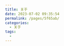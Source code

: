 ```yaml
---
title: 关于
date: 2023-07-02 09:35:54
permalink: /pages/5f65ab/
categories:
  - 关于
tags:
  - 
---
```

<template>
	<div class="self-content">
		<h1 class="self-h1">简历</h1>
		<h3 class="self-h3">个人资料</h3>
		<ul class="self-flex">
			<li class="self-flex-tem">
				<strong>姓名:&nbsp;&nbsp;</strong>xxx
			</li>
			<li class="self-flex-tem">
				<strong>性别:&nbsp;&nbsp;</strong>男
			</li>
			<li class="self-flex-tem">
				<strong>年龄:&nbsp;&nbsp;</strong>xx
			</li>
			<li class="self-flex-tem">
				<strong>邮箱:&nbsp;&nbsp;</strong>xxxxxx.@qq.com
			</li>
			<li class="self-flex-tem">
				<strong>手机:&nbsp;&nbsp;</strong>xxx xxxx xxxx
			</li>
			<li class="self-flex-tem">
				<strong>经验:&nbsp;&nbsp;</strong>6年
			</li>
		</ul>
		<!-- <h3 class="self-h3">自我评价</h3>
		<p class="pl2">1.熟悉前端工作，熟悉敏捷开发模式；</p>
		<p class="pl2">2.熟悉Htm5 和css3，使用SASS 进行预编译以及flex 布局；</p>
		<p class="pl2">3.熟悉jQuery，Bootstrap、vue 等流行框架；</p>
		<p class="pl2">4 熟悉highChart、eChart 等插件；</p>
		<p class="pl2">5.使用nginx 反向代理；</p>
		<p class="pl2">6.熟练使用svn 版本控制器；</p>
		<p class="pl2">7.熟悉Ajax 与后台数据交互；</p>
		<p class="pl2">8.使用webpack 来优化代码；</p>
		<p class="pl2">9.photoshop 切图p 图。</p>
		<h3 class="self-h3">工作经历</h3>
		<p class="pl2">2016/09 – 至今&nbsp;&nbsp;<strong>平安养老险</strong></p>
		<p class="pl2">2015.09-2016.09&nbsp;&nbsp;<strong>天津金朝盛汇科技有限公司</strong></p>
		<h3 class="self-h3">教育经历</h3>
		<p class="pl2"><strong>毕业学校：</strong>河南理工大学万方科技学院（ 2011.09 - 2015.07 ）</p>
		<p class="pl2"><strong>专业名称：</strong>机械设计制造及自动化专业</p>
		<p class="pl2"><strong>学历：</strong>本科</p>
		<p class="pl2"><strong>英语：</strong>CET4</p>
		<h3 class="self-h3">项目经历</h3> -->
	</div>
</template>

<style scoped>
.self-h1{
	text-align: center;
}
.self-h3{
	border-left: 8px solid #ee6e58;
	background-color: #f3f5f7;
	padding: 0.5rem 0;
	padding-left: 1rem;
}
.self-flex{
	display: flex;
	flex-wrap: wrap
}
.self-flex > .self-flex-tem{
	list-style: none;
	width: 48%;
	padding: 5px 0 5px 2%;
}
.pl2{
	padding-left: 2.2em;
}
@media screen and (max-width: 768px) {
    .self-flex > .self-flex-tem{
		width: 99%;
	}
}
</style>

